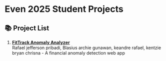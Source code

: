 # Even 2025 Student Projects

## 📚 Project List

1. **[FitTrack Anomaly Analyzer](https://github.com/Rafael1304/Software-Engineer-and-Machine-Learning-Final-AOL-BinusAlamSutera-GlobalClass-ComputerScience)**  
Rafael jefferson pribadi, Blasius archie gunawan, keandre rafael, kentzie bryan chrisna - A financial anomaly detection web app

